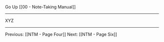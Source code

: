 Go Up [[00 - Note-Taking Manual]]

---

XYZ

---
Previous: [[NTM - Page Four]]
Next: [[NTM - Page Six]]